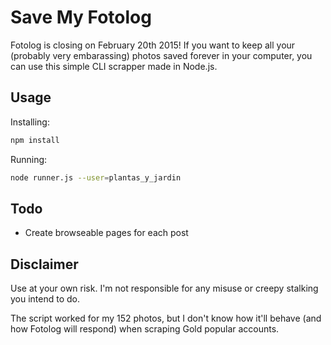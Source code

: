 # Save My Fotolog

Fotolog is closing on February 20th 2015! If you want to keep all your
(probably very embarassing) photos saved forever in your computer, you can
use this simple CLI scrapper made in Node.js.

## Usage

Installing:

```bash
npm install
```

Running:

```bash
node runner.js --user=plantas_y_jardin
```

## Todo

* Create browseable pages for each post

## Disclaimer

Use at your own risk. I'm not responsible for any misuse or creepy
stalking you intend to do.

The script worked for my 152 photos, but I don't know how it'll behave (and
how Fotolog will respond) when scraping Gold popular accounts.
